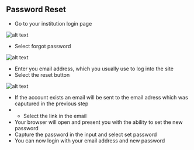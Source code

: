 ## **Password Reset** 

- Go to your institution login page

![alt text][image 1]

[image 1]: https://image.ibb.co/diBXxz/loginpage.png "Login Page"

- Select forgot password

![alt text][image 2]

[image 2]: https://image.ibb.co/hWMqHz/forgotpassword.png "Forgot Password"

- Enter you email address, which you usually use to log into the site
- Select the reset button

![alt text][image 3]

[image 3]: https://image.ibb.co/gPJgPe/resetpassword.png "Reset Password"

- If the account exists an email will be sent to the email adress which was caputured in the previous step
- - Select the link in the email
- Your browser will open and present you with the ability to set the new password
- Capture the password in the input and select set password
- You can now login with your email address and new password
